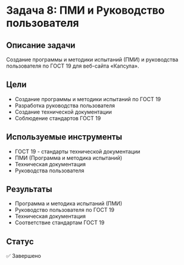 # Задача 8: ПМИ и Руководство пользователя

## Описание задачи

Создание программы и методики испытаний (ПМИ) и руководства пользователя по ГОСТ 19 для веб-сайта «Капсула».

## Цели

- Создание программы и методики испытаний по ГОСТ 19
- Разработка руководства пользователя
- Создание технической документации
- Соблюдение стандартов ГОСТ 19

## Используемые инструменты

- ГОСТ 19 - стандарты технической документации
- ПМИ (Программа и методика испытаний)
- Техническая документация
- Руководства пользователя

## Результаты

- Программа и методика испытаний (ПМИ)
- Руководство пользователя по ГОСТ 19
- Техническая документация
- Соответствие стандартам ГОСТ 19

## Статус

✅ Завершено
